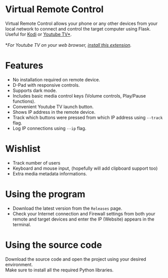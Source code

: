 # Virtual Remote Control
Virtual Remote Control allows your phone or any other devices from your local network to connect and control the target computer using Flask.\
Useful for [Kodi](https://kodi.tv/) or [Youtube TV*](https://www.youtube.com/tv).\
\
**For Youtube TV on your web browser, [install this extension](https://chrome.google.com/webstore/detail/youtube-for-tv-4k/pdpkefmdjkgijhnhjkblpielhiikadbb).*

# Features  
- No installation required on remote device.
- D-Pad with responsive controls.
- Supports dark mode.
- Includes basic media control keys (Volume controls, Play/Pause functions).
- Convenient Youtube TV launch button.
- Shows IP address in the remote device.
- Track which buttons were pressed from which IP address using ``--track`` flag.
- Log IP connections using ``--ip`` flag.

# Wishlist
- Track number of users
- Keyboard and mouse input, (hopefully will add clipboard support too)
- Extra media metadata informations.

# Using the program
- Download the latest version from the ``Releases`` page. 
- Check your Internet connection and Firewall settings from both your remote and target devices and enter the IP (Website) appears in the terminal.

# Using the source code  
Download the source code and open the project using your desired environment.\
Make sure to install all the required Python libraries.
